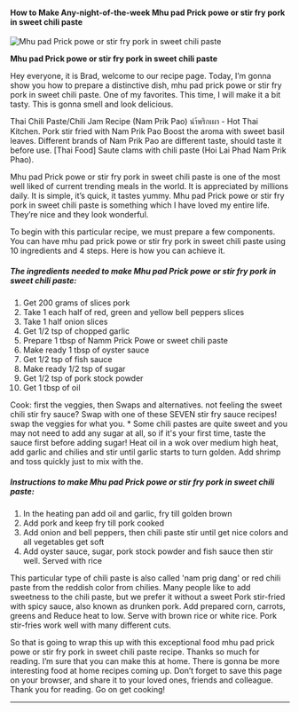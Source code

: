             

#### How to Make Any-night-of-the-week Mhu pad Prick powe or stir fry pork in sweet chili paste

![Mhu pad Prick powe or stir fry pork in sweet chili paste](https://img-global.cpcdn.com/recipes/5631153584209920/751x532cq70/mhu-pad-prick-powe-or-stir-fry-pork-in-sweet-chili-paste-recipe-main-photo.jpg)

**Mhu pad Prick powe or stir fry pork in sweet chili paste**

Hey everyone, it is Brad, welcome to our recipe page. Today, I’m gonna show you how to prepare a distinctive dish, mhu pad prick powe or stir fry pork in sweet chili paste. One of my favorites. This time, I will make it a bit tasty. This is gonna smell and look delicious.

Thai Chili Paste/Chili Jam Recipe (Nam Prik Pao) นำ้พริกเผา - Hot Thai Kitchen. Pork stir fried with Nam Prik Pao Boost the aroma with sweet basil leaves. Different brands of Nam Prik Pao are different taste, should taste it before use. \[Thai Food\] Saute clams with chili paste (Hoi Lai Phad Nam Prik Phao).

Mhu pad Prick powe or stir fry pork in sweet chili paste is one of the most well liked of current trending meals in the world. It is appreciated by millions daily. It is simple, it’s quick, it tastes yummy. Mhu pad Prick powe or stir fry pork in sweet chili paste is something which I have loved my entire life. They’re nice and they look wonderful.

To begin with this particular recipe, we must prepare a few components. You can have mhu pad prick powe or stir fry pork in sweet chili paste using 10 ingredients and 4 steps. Here is how you can achieve it.

##### The ingredients needed to make Mhu pad Prick powe or stir fry pork in sweet chili paste:

1.  Get 200 grams of slices pork
2.  Take 1 each half of red, green and yellow bell peppers slices
3.  Take 1 half onion slices
4.  Get 1/2 tsp of chopped garlic
5.  Prepare 1 tbsp of Namm Prick Powe or sweet chili paste
6.  Make ready 1 tbsp of oyster sauce
7.  Get 1/2 tsp of fish sauce
8.  Make ready 1/2 tsp of sugar
9.  Get 1/2 tsp of pork stock powder
10.  Get 1 tbsp of oil

Cook: first the veggies, then Swaps and alternatives. not feeling the sweet chili stir fry sauce? Swap with one of these SEVEN stir fry sauce recipes! swap the veggies for what you. \* Some chili pastes are quite sweet and you may not need to add any sugar at all, so if it's your first time, taste the sauce first before adding sugar! Heat oil in a wok over medium high heat, add garlic and chilies and stir until garlic starts to turn golden. Add shrimp and toss quickly just to mix with the.

##### Instructions to make Mhu pad Prick powe or stir fry pork in sweet chili paste:

1.  In the heating pan add oil and garlic, fry till golden brown
2.  Add pork and keep fry till pork cooked
3.  Add onion and bell peppers, then chili paste stir until get nice colors and all vegetables get soft
4.  Add oyster sauce, sugar, pork stock powder and fish sauce then stir well. Served with rice

This particular type of chili paste is also called 'nam prig dang' or red chili paste from the reddish color from chilies. Many people like to add sweetness to the chili paste, but we prefer it without a sweet Pork stir-fried with spicy sauce, also known as drunken pork. Add prepared corn, carrots, greens and Reduce heat to low. Serve with brown rice or white rice. Pork stir-fries work well with many different cuts.

So that is going to wrap this up with this exceptional food mhu pad prick powe or stir fry pork in sweet chili paste recipe. Thanks so much for reading. I’m sure that you can make this at home. There is gonna be more interesting food at home recipes coming up. Don’t forget to save this page on your browser, and share it to your loved ones, friends and colleague. Thank you for reading. Go on get cooking!

* * *